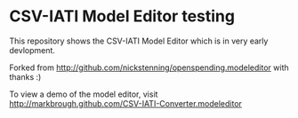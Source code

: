 # CSV-IATI Model Editor testing

This repository shows the CSV-IATI Model Editor which is in very early devlopment.

Forked from http://github.com/nickstenning/openspending.modeleditor with thanks :)

To view a demo of the model editor, visit
http://markbrough.github.com/CSV-IATI-Converter.modeleditor
